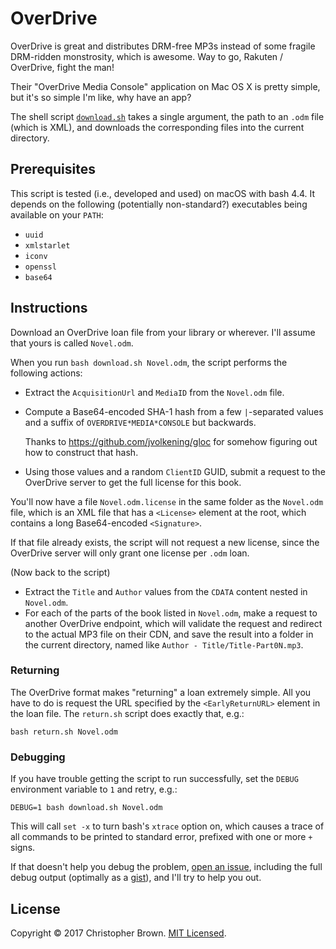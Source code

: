 # OverDrive

OverDrive is great and distributes DRM-free MP3s instead of some fragile DRM-ridden monstrosity, which is awesome.
Way to go, Rakuten / OverDrive, fight the man!

Their "OverDrive Media Console" application on Mac OS X is pretty simple, but it's so simple I'm like, why have an app?

The shell script [`download.sh`](download.sh) takes a single argument, the path to an `.odm` file (which is XML), and downloads the corresponding files into the current directory.


## Prerequisites

This script is tested (i.e., developed and used) on macOS with bash 4.4.
It depends on the following (potentially non-standard?) executables being available on your `PATH`:

* `uuid`
* `xmlstarlet`
* `iconv`
* `openssl`
* `base64`


## Instructions

Download an OverDrive loan file from your library or wherever.
I'll assume that yours is called `Novel.odm`.

When you run `bash download.sh Novel.odm`, the script performs the following actions:

* Extract the `AcquisitionUrl` and `MediaID` from the `Novel.odm` file.
* Compute a Base64-encoded SHA-1 hash from a few `|`-separated values and a suffix of `OVERDRIVE*MEDIA*CONSOLE` but backwards.

  Thanks to https://github.com/jvolkening/gloc for somehow figuring out how to construct that hash.
* Using those values and a random `ClientID` GUID, submit a request to the OverDrive server to get the full license for this book.

You'll now have a file `Novel.odm.license` in the same folder as the `Novel.odm` file,
which is an XML file that has a `<License>` element at the root,
which contains a long Base64-encoded `<Signature>`.

If that file already exists, the script will not request a new license, since the OverDrive server will only grant one license per `.odm` loan.

(Now back to the script)

* Extract the `Title` and `Author` values from the `CDATA` content nested in `Novel.odm`.
* For each of the parts of the book listed in `Novel.odm`, make a request to another OverDrive endpoint, which will validate the request and redirect to the actual MP3 file on their CDN, and save the result into a folder in the current directory, named like `Author - Title/Title-Part0N.mp3`.

### Returning

The OverDrive format makes "returning" a loan extremely simple.
All you have to do is request the URL specified by the `<EarlyReturnURL>` element in the loan file.
The `return.sh` script does exactly that, e.g.:

    bash return.sh Novel.odm

### Debugging

If you have trouble getting the script to run successfully,
set the `DEBUG` environment variable to `1` and retry, e.g.:

    DEBUG=1 bash download.sh Novel.odm

This will call `set -x` to turn bash's `xtrace` option on,
which causes a trace of all commands to be printed to standard error,
prefixed with one or more `+` signs.

If that doesn't help you debug the problem,
[open an issue](https://github.com/chbrown/overdrive/issues/new),
including the full debug output (optimally as a [gist](https://gist.github.com/)),
and I'll try to help you out.


## License

Copyright © 2017 Christopher Brown. [MIT Licensed](https://chbrown.github.io/licenses/MIT/#2017).
